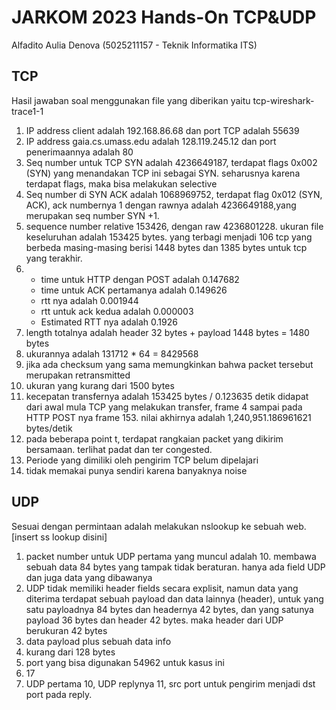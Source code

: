
# JARKOM 2023 Hands-On TCP&UDP

Alfadito Aulia Denova (5025211157 - Teknik Informatika ITS)



## TCP
Hasil jawaban soal menggunakan file yang diberikan yaitu tcp-wireshark-trace1-1

1. IP address client adalah 192.168.86.68 dan port TCP adalah 55639
2. IP address gaia.cs.umass.edu adalah 128.119.245.12 dan port penerimaannya adalah 80
3. Seq number untuk TCP SYN adalah 4236649187, terdapat flags 0x002 (SYN) yang menandakan TCP ini sebagai SYN. seharusnya karena terdapat flags, maka bisa melakukan selective
4. Seq number di SYN ACK adalah 1068969752, terdapat flag 0x012 (SYN, ACK), ack numbernya 1 dengan rawnya adalah 4236649188,yang merupakan seq number SYN +1.
5. sequence number relative 153426, dengan raw 4236801228. ukuran file keseluruhan adalah 153425 bytes. yang terbagi menjadi 106 tcp yang berbeda masing-masing berisi 1448 bytes dan 1385 bytes untuk tcp yang terakhir.
6.  - time untuk HTTP dengan POST adalah 0.147682
    - time untuk ACK pertamanya adalah 0.149626
    - rtt nya adalah 0.001944
    - rtt untuk ack kedua adalah 0.000003
    - Estimated RTT nya adalah 0.1926
7. length totalnya adalah header 32 bytes + payload 1448 bytes = 1480 bytes
8. ukurannya adalah 131712 * 64 = 8429568
9. jika ada checksum yang sama memungkinkan bahwa packet tersebut merupakan retransmitted
10. ukuran yang kurang dari 1500 bytes
11. kecepatan transfernya adalah 153425 bytes / 0.123635 detik didapat dari awal mula TCP yang melakukan transfer, frame 4 sampai pada HTTP POST nya frame 153. nilai akhirnya adalah 1,240,951.186961621 bytes/detik
12. pada beberapa point t, terdapat rangkaian packet yang dikirim bersamaan. terlihat padat dan ter congested. 
13. Periode yang dimiliki oleh pengirim TCP belum dipelajari
14. tidak memakai punya sendiri karena banyaknya noise
## UDP

Sesuai dengan permintaan adalah melakukan nslookup ke sebuah web.
[insert ss lookup disini]

1. packet number untuk UDP pertama yang muncul adalah 10. membawa sebuah data 84 bytes yang tampak tidak beraturan. hanya ada field UDP dan juga data yang dibawanya
2. UDP tidak memiliki header fields secara explisit, namun data yang diterima terdapat sebuah payload dan data lainnya (header), untuk yang satu payloadnya 84 bytes dan headernya 42 bytes, dan yang satunya payload 36 bytes dan header 42 bytes. maka header dari UDP berukuran 42 bytes
3. data payload plus sebuah data info
4. kurang dari 128 bytes
5. port yang bisa digunakan 54962 untuk kasus ini
6. 17
7. UDP pertama 10, UDP replynya 11, src port untuk pengirim menjadi dst port pada reply.
